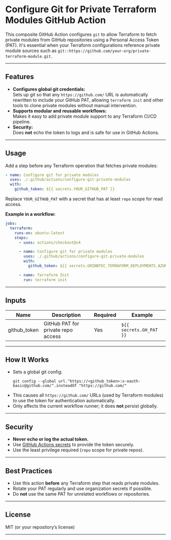 # Configure Git for Private Terraform Modules GitHub Action

This composite GitHub Action configures `git` to allow Terraform to fetch private modules from GitHub repositories using a Personal Access Token (PAT). It's essential when your Terraform configurations reference private module sources such as `git::https://github.com/your-org/private-terraform-module.git`.

---

## Features

- **Configures global git credentials:**  
  Sets up git so that any `https://github.com/` URL is automatically rewritten to include your GitHub PAT, allowing `terraform init` and other tools to clone private modules without manual intervention.
- **Supports modular and reusable workflows:**  
  Makes it easy to add private module support to any Terraform CI/CD pipeline.
- **Security:**  
  Does **not** echo the token to logs and is safe for use in GitHub Actions.

---

## Usage

Add a step before any Terraform operation that fetches private modules:

```yaml
- name: Configure git for private modules
  uses: ./.github/actions/configure-git-private-modules
  with:
    github_token: ${{ secrets.YOUR_GITHUB_PAT }}
```

Replace `YOUR_GITHUB_PAT` with a secret that has at least `repo` scope for read access.

**Example in a workflow:**

```yaml
jobs:
  terraform:
    runs-on: ubuntu-latest
    steps:
      - uses: actions/checkout@v4

      - name: Configure git for private modules
        uses: ./.github/actions/configure-git-private-modules
        with:
          github_token: ${{ secrets.GRINNTEC_TERRAFORM_DEPLOYMENTS_AZURE_PAT }}

      - name: Terraform Init
        run: terraform init
```

---

## Inputs

| Name          | Description                            | Required | Example                              |
|---------------|----------------------------------------|----------|--------------------------------------|
| github_token  | GitHub PAT for private repo access     | Yes      | `${{ secrets.GH_PAT }}`              |

---

## How It Works

- Sets a global git config:
  ```
  git config --global url."https://<github_token>:x-oauth-basic@github.com/".insteadOf "https://github.com/"
  ```
- This causes all `https://github.com/` URLs (used by Terraform modules) to use the token for authentication automatically.
- Only affects the current workflow runner; it does **not** persist globally.

---

## Security

- **Never echo or log the actual token.**
- Use [GitHub Actions secrets](https://docs.github.com/en/actions/security-guides/encrypted-secrets) to provide the token securely.
- Use the least privilege required (`repo` scope for private repos).

---

## Best Practices

- Use this action **before** any Terraform step that reads private modules.
- Rotate your PAT regularly and use organization secrets if possible.
- Do **not** use the same PAT for unrelated workflows or repositories.

---

## License

MIT (or your repository’s license)

---